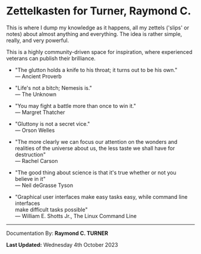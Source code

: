 # Zettelkasten for Turner, Raymond C.

This is where I dump my knowledge as it happens, all my zettels ('slips' or notes) about almost anything and everything. The idea is rather simple, really, and very powerful.

<!-- Everything is in docs or at https://rayct.github.io/zet. -->

This is a highly community-driven space for inspiration, where experienced veterans can publish their brilliance.


* "The glutton holds a knife to his throat; it turns out to be his own."\
― Ancient Proverb

* "Life's not a bitch; Nemesis is."\
― The Unknown

* "You may fight a battle more than once to win it."\
― Margret Thatcher

* "Gluttony is not a secret vice."\
― Orson Welles

* "The more clearly we can focus our attention on the wonders and realities of the universe about us, the less taste we shall have for destruction"\
― Rachel Carson

* "The good thing about science is that it's true whether or not you believe in it"\
― Neil deGrasse Tyson

* "Graphical user interfaces make easy tasks easy, while command line interfaces\
make difficult tasks possible"\
― William E. Shotts Jr., The Linux Command Line


---

Documentation By: **Raymond C. TURNER**

**Last Updated:** Wednesday 4th October 2023
